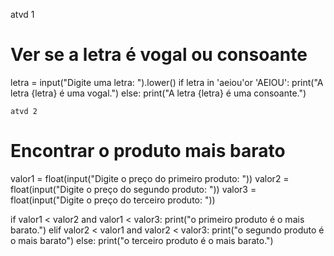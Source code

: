 atvd 1
# Ver se a letra é vogal ou consoante
letra = input("Digite uma letra: ").lower()
if letra in 'aeiou'or 'AEIOU':
    print("A letra {letra} é uma vogal.")
else:
    print("A letra {letra} é uma consoante.")

    atvd 2
# Encontrar o produto mais barato
valor1 = float(input("Digite o preço do primeiro produto: "))
valor2 = float(input("Digite o preço do segundo produto: "))
valor3 = float(input("Digite o preço do terceiro produto: "))

if valor1 < valor2 and valor1 < valor3:
    print("o primeiro produto é o mais barato.")
elif valor2 < valor1 and valor2 < valor3:
    print("o segundo produto é o mais barato")
else:
    print("o terceiro produto é o mais barato.")
